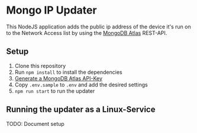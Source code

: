 # Mongo IP Updater

This NodeJS application adds the public ip address of the device it's run on to the Network Access list by using the [MongoDB Atlas](https://www.mongodb.com/cloud/atlas) REST-API.

## Setup

1. Clone this repository
2. Run `npm install` to install the dependencies
3. [Generate a MongoDB Atlas API-Key](https://docs.atlas.mongodb.com/configure-api-access/#programmatic-api-keys)
4. Copy `.env.sample` to `.env` and add the desired settings
5. `npm run start` to run the updater

## Running the updater as a Linux-Service

TODO: Document setup
